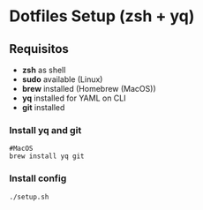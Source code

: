 # Dotfiles Setup (zsh + yq)

## Requisitos

- **zsh** as shell
- **sudo** available (Linux)
- **brew** installed (Homebrew (MacOS))
- **yq** installed for YAML on CLI
- **git** installed

### Install yq and git

```
#MacOS
brew install yq git
```

### Install config

```
./setup.sh
```
